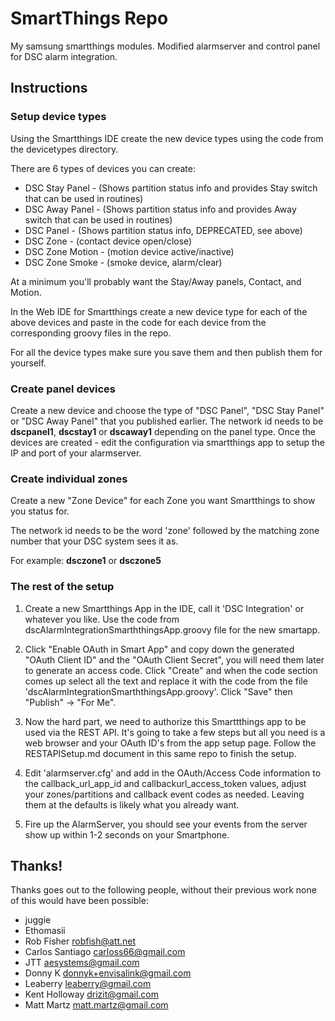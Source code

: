# SmartThings Repo

My samsung smartthings modules. Modified alarmserver and control panel for DSC
alarm integration.

## Instructions

### Setup device types

Using the Smartthings IDE create the new device types using the code from the devicetypes directory.

There are 6 types of devices you can create:

* DSC Stay Panel  - (Shows partition status info and provides Stay switch that can be used in routines)
* DSC Away Panel  - (Shows partition status info and provides Away switch that can be used in routines)
* DSC Panel       - (Shows partition status info, DEPRECATED, see above)
* DSC Zone - (contact device open/close)
* DSC Zone Motion  - (motion device active/inactive)
* DSC Zone Smoke   - (smoke device, alarm/clear)

At a minimum you'll probably want the Stay/Away panels, Contact, and Motion.

In the Web IDE for Smartthings create a new device type for each of the above devices and paste in the code for each device from the corresponding groovy files in the repo.

For all the device types make sure you save them and then publish them for yourself.

### Create panel devices

Create a new device and choose the type of "DSC Panel", "DSC Stay Panel" or "DSC Away Panel" that you published earlier. The network id needs to be **dscpanel1**, **dscstay1** or **dscaway1** depending on the panel type. Once the devices are created - edit the configuration via smartthings app to setup the IP and port of your alarmserver.

### Create individual zones
Create a new "Zone Device" for each Zone you want Smartthings to show you status for. 

The network id needs to be the word 'zone' followed by the matching zone number that your DSC system sees it as.

For example: **dsczone1** or **dsczone5**

### The rest of the setup

1. Create a new Smartthings App in the IDE, call it 'DSC Integration' or whatever you like. Use the code from dscAlarmIntegrationSmarththingsApp.groovy file for the new smartapp.

2. Click "Enable OAuth in Smart App" and copy down the generated "OAuth Client ID" and the "OAuth Client Secret", you will need them later to generate an access code.
   Click "Create" and when the code section comes up select all the text and replace it with the code from the file 'dscAlarmIntegrationSmarththingsApp.groovy'.
   Click "Save" then "Publish" -> "For Me".

2. Now the hard part, we need to authorize this Smarttthings app to be used via the REST API.
   It's going to take a few steps but all you need is a web browser and your OAuth ID's from the app setup page.
   Follow the RESTAPISetup.md document in this same repo to finish the setup.

3. Edit 'alarmserver.cfg' and add in the OAuth/Access Code information to the callback_url_app_id and callbackurl_access_token values,
   adjust your zones/partitions and callback event codes as needed.
   Leaving them at the defaults is likely what you already want.

4. Fire up the AlarmServer, you should see your events from the server show up within 1-2 seconds on your Smartphone.

## Thanks!
Thanks goes out to the following people, without their previous work none of this would have been possible:
* juggie
* Ethomasii
* Rob Fisher <robfish@att.net>
* Carlos Santiago <carloss66@gmail.com>
* JTT <aesystems@gmail.com>
* Donny K <donnyk+envisalink@gmail.com>
* Leaberry <leaberry@gmail.com>
* Kent Holloway <drizit@gmail.com>
* Matt Martz <matt.martz@gmail.com>
